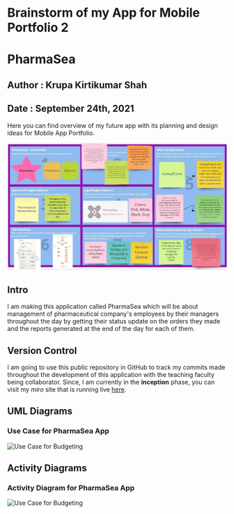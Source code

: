 # Brainstorm of my App for Mobile Portfolio 2
# PharmaSea
## Author : Krupa Kirtikumar Shah
## Date : September 24th, 2021

Here you can find overview of my future app with its planning and design ideas for Mobile App Portfolio.


![Brainstorming](./Images/brainstorming.jpg)

## Intro
I am making this application called PharmaSea which will be about management of pharmaceutical company's employees by their managers throughout the day by getting their status update on the orders they made and the reports generated at the end of the day for each of them.

## Version Control
I am going to use this public repository in GitHub to track my commits made throughout the development of this application with the teaching faculty being collaborator. Since, I am currently in the **inception** phase, you can visit my *miro* site that is running live [here](https://miro.com/app/board/o9J_lwDvtnc=/).

## UML Diagrams

### Use Case for PharmaSea App
![Use Case for Budgeting](./images/use_case.png)

## Activity Diagrams

### Activity Diagram for PharmaSea App
![Use Case for Budgeting](./images/use_case.png)
